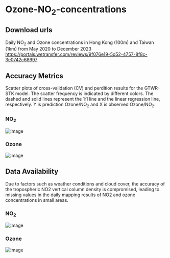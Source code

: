 ﻿# Ozone-NO<sub>2</sub>-concentrations
 ## Download urls
 Daily NO<sub>2</sub> and Ozone concentrations in Hong Kong (100m) and Taiwan (1km) from May 2020 to December 2023
 https://portals.wetransfer.com/reviews/9f076e19-5d52-4757-8f8c-3e0742c68997
 ## Accuracy Metrics
 Scatter plots of cross-validation (CV) and perdition results for the GTWR-STK model. The scatter frequency is indicated by different colors. The dashed and solid lines represent the 1:1 line and the linear regression line, respectively. Y is prediction Ozone/NO<sub>2</sub> and X is observed Ozone/NO<sub>2</sub>.
 ### NO<sub>2</sub>
![image](https://github.com/user-attachments/assets/1d9c5820-de38-44b7-b0c0-233938d3e7cd)
 ### Ozone
![image](https://github.com/user-attachments/assets/4d9b5978-19e2-4d5a-964e-45a9441d6e39)

 ## Data Availability
   Due to factors such as weather conditions and cloud cover, the accuracy of the tropospheric NO2 vertical column density is compromised, leading to missing values in the daily mapping results of NO2 and ozone concentrations in small areas.
 ### NO<sub>2</sub>
 ![image](https://github.com/user-attachments/assets/8a973389-d1e9-40d2-9437-3ed440d3e862)
 ### Ozone
![image](https://github.com/user-attachments/assets/f8634d00-97db-47a8-a2d3-10242429a434)


